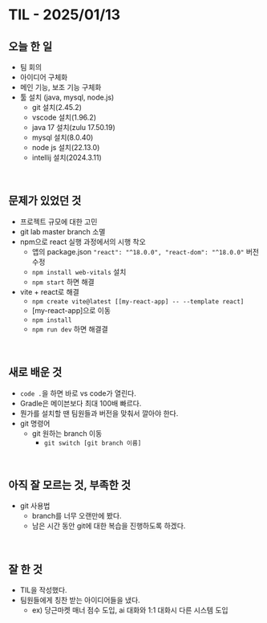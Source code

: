 # TIL - 2025/01/13


## 오늘 한 일
- 팀 회의
- 아이디어 구체화
- 메인 기능, 보조 기능 구체화
- 툴 설치 (java, mysql, node.js)
    - git 설치(2.45.2)
    - vscode 설치(1.96.2)
    - java 17 설치(zulu 17.50.19)
    - mysql 설치(8.0.40)
    - node js 설치(22.13.0)
    - intellij 설치(2024.3.11)


<br>

## 문제가 있었던 것
- 프로젝트 규모에 대한 고민
- git lab master branch 소멸
- npm으로 react 실행 과정에서의 시행 착오
    - 앱의 package.json `"react": "^18.0.0", "react-dom": "^18.0.0"` 버전 수정
    - `npm install web-vitals` 설치
    - `npm start` 하면 해결
- vite + react로 해결
    - `npm create vite@latest [[my-react-app] -- --template react]`
    - [my-react-app]으로 이동
    - `npm install`
    - `npm run dev` 하면 해결결

<br>

## 새로 배운 것
- `code .`을 하면 바로 vs code가 열린다.
- Gradle은 메이븐보다 최대 100배 빠르다.
- 뭔가를 설치할 땐 팀원들과 버전을 맞춰서 깔아야 한다.
- git 명령어
    - git 원하는 branch 이동
        - `git switch [git branch 이름]`

<br>

## 아직 잘 모르는 것, 부족한 것
- git 사용법
    - branch를 너무 오랜만에 봤다.
    - 남은 시간 동안 git에 대한 복습을 진행하도록 하겠다.


<br>

## 잘 한 것
- TIL을 작성했다.
- 팀원들에게 칭찬 받는 아이디어들을 냈다.
    - ex) 당근마켓 매너 점수 도입, ai 대화와 1:1 대화시 다른 시스템 도입
